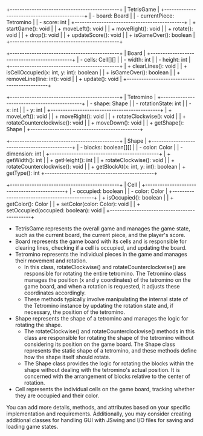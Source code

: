 +---------------------------------------------+
|                  TetrisGame                  |
+---------------------------------------------+
| - board: Board                              |
| - currentPiece: Tetromino                   |
| - score: int                                |
+---------------------------------------------+
| + startGame(): void                         |
| + moveLeft(): void                          |
| + moveRight(): void                         |
| + rotate(): void                            |
| + drop(): void                              |
| + updateScore(): void                       |
| + isGameOver(): boolean                     |
+---------------------------------------------+

+---------------------------------------------+
|                    Board                    |
+---------------------------------------------+
| - cells: Cell[][]                           |
| - width: int                                |
| - height: int                               |
+---------------------------------------------+
| + clearLines(): void                        |
| + isCellOccupied(x: int, y: int): boolean   |
| + isGameOver(): boolean                     |
| + removeLine(line: int): void               |
| + update(): void                            |
+---------------------------------------------+

+---------------------------------------------+
|                 Tetromino                   |
+---------------------------------------------+
| - shape: Shape                              |
| - rotationState: int                        |
| - x: int                                    |
| - y: int                                    |
+---------------------------------------------+
| + moveLeft(): void                          |
| + moveRight(): void                         |
| + rotateClockwise(): void                   |
| + rotateCounterclockwise(): void            |
| + moveDown(): void                          |
| + getShape(): Shape                         |
+---------------------------------------------+

+---------------------------------------------+
|                    Shape                    |
+---------------------------------------------+
| - blocks: boolean[][]                       |
| - color: Color                              |
| - dimension: int                             |
+---------------------------------------------+
| + getWidth(): int                           |
| + getHeight(): int                          |
| + rotateClockwise(): void                   |
| + rotateCounterclockwise(): void            |
| + getBlockAt(x: int, y: int): boolean
| + getType(): int
+---------------------------------------------+

+---------------------------------------------+
|                    Cell                     |
+---------------------------------------------+
| - occupied: boolean                         |
| - color: Color                              |
+---------------------------------------------+
| + isOccupied(): boolean                     |
| + getColor(): Color                         |
| + setColor(color: Color): void              |
| + setOccupied(occupied: boolean): void      |
+---------------------------------------------+

- TetrisGame represents the overall game and manages the game state, such as the current board, the current piece, and the player's score. 
- Board represents the game board with its cells and is responsible for clearing lines, checking if a cell is occupied, and updating the board. 
- Tetromino represents the individual pieces in the game and manages their movement and rotation. 
  - In this class, rotateClockwise() and rotateCounterclockwise() are responsible for rotating the entire tetromino. 
    The Tetromino class manages the position (x and y coordinates) of the tetromino on the game board, and when a rotation 
    is requested, it adjusts these coordinates accordingly. 
  - These methods typically involve manipulating the internal state of the Tetromino instance by updating the rotation 
    state and, if necessary, the position of the tetromino.
- Shape represents the shape of a tetromino and manages the logic for rotating the shape.
  - The rotateClockwise() and rotateCounterclockwise() methods in this class are responsible for rotating the shape of the 
    tetromino without considering its position on the game board. The Shape class represents the static shape of a tetromino, 
    and these methods define how the shape itself should rotate.
  - The Shape class provides the logic for rotating the blocks within the shape without dealing with the tetromino's actual 
    position. It is concerned with the arrangement of blocks relative to the center of rotation.
 - Cell represents the individual cells on the game board, tracking whether they are occupied and their color.

You can add more details, methods, and attributes based on your specific implementation and requirements. Additionally, 
you may consider creating additional classes for handling GUI with JSwing and I/O files for saving and loading game states.